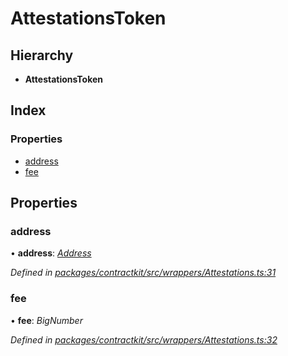 # AttestationsToken

## Hierarchy

* **AttestationsToken**

## Index

### Properties

* [address](_wrappers_attestations_.attestationstoken.md#address)
* [fee](_wrappers_attestations_.attestationstoken.md#fee)

## Properties

### address

• **address**: [_Address_](../external-modules/_base_.md#address)

_Defined in_ [_packages/contractkit/src/wrappers/Attestations.ts:31_](https://github.com/celo-org/celo-monorepo/blob/master/packages/contractkit/src/wrappers/Attestations.ts#L31)

### fee

• **fee**: _BigNumber_

_Defined in_ [_packages/contractkit/src/wrappers/Attestations.ts:32_](https://github.com/celo-org/celo-monorepo/blob/master/packages/contractkit/src/wrappers/Attestations.ts#L32)

